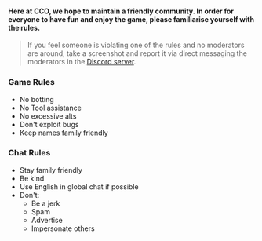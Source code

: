

#### Here at CCO, we hope to maintain a friendly community. In order for everyone to have fun and enjoy the game, please familiarise yourself with the rules. 

> If you feel someone is violating one of the rules and no moderators are around, take a screenshot and report it via direct messaging the moderators in the [Discord server](https://discord.gg/JREx8xz).

### Game Rules
* No botting 
* No Tool assistance
* No excessive alts
* Don't exploit bugs
* Keep names family friendly
### Chat Rules
* Stay family friendly
* Be kind
* Use English in global chat if possible
* Don't: 
  - Be a jerk
  - Spam  
  - Advertise  
  - Impersonate others  
